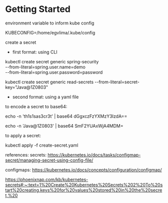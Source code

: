 # Getting Started

environment variable to inform kube config

KUBECONFIG=/home/egvlima/.kube/config


create a secret

* first format: using CLI

kubectl create secret generic spring-security \
--from-literal=spring.user.name=demo \
--from-literal=spring.user.password=password


kubectl create secret generic read-secrets --from-literal=secret-key="Java@1Z0803"

* second format: using a yaml file

to encode a secret to base64:

echo -n 'th1s1sas3cr3t' | base64
dGgxczFzYXMzY3IzdA==

echo -n 'Java@1Z0803' | base64
SmF2YUAxWjA4MDM=

to apply a secret:

kubectl apply -f create-secret.yaml

references:
secrets:
https://kubernetes.io/docs/tasks/configmap-secret/managing-secret-using-config-file/

configmaps:
https://kubernetes.io/docs/concepts/configuration/configmap/

https://phoenixnap.com/kb/kubernetes-secrets#:~:text=1%20Create%20Kubernetes%20Secrets%202%20To%20start%20creating,keys%20for%20values%20stored%20in%20the%20secret,%20
